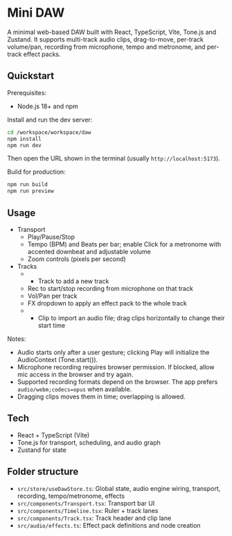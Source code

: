 # Mini DAW

A minimal web-based DAW built with React, TypeScript, Vite, Tone.js and Zustand. It supports multi-track audio clips, drag-to-move, per-track volume/pan, recording from microphone, tempo and metronome, and per-track effect packs.

## Quickstart

Prerequisites:
- Node.js 18+ and npm

Install and run the dev server:

```bash
cd /workspace/workspace/daw
npm install
npm run dev
```

Then open the URL shown in the terminal (usually `http://localhost:5173`).

Build for production:

```bash
npm run build
npm run preview
```

## Usage

- Transport
  - Play/Pause/Stop
  - Tempo (BPM) and Beats per bar; enable Click for a metronome with accented downbeat and adjustable volume
  - Zoom controls (pixels per second)
- Tracks
  - + Track to add a new track
  - Rec to start/stop recording from microphone on that track
  - Vol/Pan per track
  - FX dropdown to apply an effect pack to the whole track
  - + Clip to import an audio file; drag clips horizontally to change their start time

Notes:
- Audio starts only after a user gesture; clicking Play will initialize the AudioContext (Tone.start()).
- Microphone recording requires browser permission. If blocked, allow mic access in the browser and try again.
- Supported recording formats depend on the browser. The app prefers `audio/webm;codecs=opus` when available.
- Dragging clips moves them in time; overlapping is allowed.

## Tech
- React + TypeScript (Vite)
- Tone.js for transport, scheduling, and audio graph
- Zustand for state

## Folder structure
- `src/store/useDawStore.ts`: Global state, audio engine wiring, transport, recording, tempo/metronome, effects
- `src/components/Transport.tsx`: Transport bar UI
- `src/components/Timeline.tsx`: Ruler + track lanes
- `src/components/Track.tsx`: Track header and clip lane
- `src/audio/effects.ts`: Effect pack definitions and node creation
